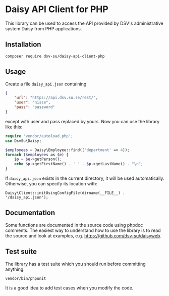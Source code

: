 Daisy API Client for PHP
========================

This library can be used to access the API provided by DSV's
administrative system Daisy from PHP applications.

Installation
------------

    composer require dsv-su/daisy-api-client-php

Usage
-----

Create a file `daisy_api.json` containing

```json
{
    "url": "https://api.dsv.su.se/rest/",
    "user": "nisse",
    "pass": "password"
}
```

except with user and pass replaced by yours. Now you can use the
library like this:

```php
require 'vendor/autoload.php';
use DsvSu\Daisy;

$employees = Daisy\Employee::find(['department' => 4]);
foreach ($employees as $e) {
    $p = $e->getPerson();
    echo $p->getFirstName() . ' ' . $p->getLastName() . "\n";
}
```

If `daisy_api.json` exists in the current directory, it will be used
automatically. Otherwise, you can specify its location with:

    Daisy\Client::initUsingConfigFile(dirname(__FILE__) . '/daisy_api.json');

Documentation
-------------

Some functions are documented in the source code using phpdoc
comments. The easiest way to understand how to use the library is to
read the source and look at examples,
e.g. https://github.com/dsv-su/daisyweb.

Test suite
----------

The library has a test suite which you should run before committing
anything:

    vendor/bin/phpunit

It is a good idea to add test cases when you modify the code.
